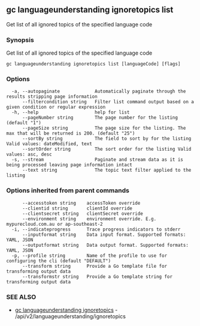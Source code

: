 ## gc languageunderstanding ignoretopics list

Get list of all ignored topics of the specified language code

### Synopsis

Get list of all ignored topics of the specified language code

```
gc languageunderstanding ignoretopics list [languageCode] [flags]
```

### Options

```
  -a, --autopaginate             Automatically paginate through the results stripping page information
      --filtercondition string   Filter list command output based on a given condition or regular expression
  -h, --help                     help for list
      --pageNumber string        The page number for the listing (default "1")
      --pageSize string          The page size for the listing. The max that will be returned is 200. (default "25")
      --sortBy string            The field to sort by for the listing Valid values: dateModified, text
      --sortOrder string         The sort order for the listing Valid values: asc, desc
  -s, --stream                   Paginate and stream data as it is being processed leaving page information intact
      --text string              The topic text filter applied to the listing
```

### Options inherited from parent commands

```
      --accesstoken string    accessToken override
      --clientid string       clientId override
      --clientsecret string   clientSecret override
      --environment string    environment override. E.g. mypurecloud.com.au or ap-southeast-2
  -i, --indicateprogress      Trace progress indicators to stderr
      --inputformat string    Data input format. Supported formats: YAML, JSON
      --outputformat string   Data output format. Supported formats: YAML, JSON
  -p, --profile string        Name of the profile to use for configuring the cli (default "DEFAULT")
      --transform string      Provide a Go template file for transforming output data
      --transformstr string   Provide a Go template string for transforming output data
```

### SEE ALSO

* [gc languageunderstanding ignoretopics](gc_languageunderstanding_ignoretopics.html)	 - /api/v2/languageunderstanding/ignoretopics


